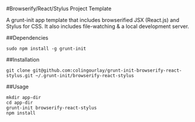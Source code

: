 #Browserify/React/Stylus Project Template

A grunt-init app template that includes browserified JSX (React.js) and Stylus for CSS. It also includes file-watching & a local development server.


##Dependencies

`sudo npm install -g grunt-init`

##Installation

`git clone git@github.com:colingourlay/grunt-init-browserify-react-stylus.git ~/.grunt-init/browserify-react-stylus`

##Usage

```
mkdir app-dir
cd app-dir
grunt-init browserify-react-stylus
npm install

```